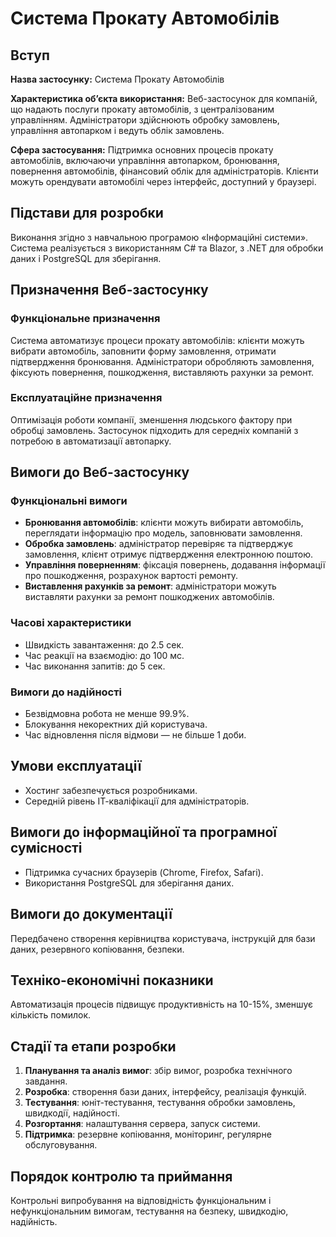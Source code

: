 
# Система Прокату Автомобілів

## Вступ

**Назва застосунку:** Система Прокату Автомобілів

**Характеристика об’єкта використання:** Веб-застосунок для компаній, що надають послуги прокату автомобілів, з централізованим управлінням. Адміністратори здійснюють обробку замовлень, управління автопарком і ведуть облік замовлень.

**Сфера застосування:** Підтримка основних процесів прокату автомобілів, включаючи управління автопарком, бронювання, повернення автомобілів, фінансовий облік для адміністраторів. Клієнти можуть орендувати автомобілі через інтерфейс, доступний у браузері.

## Підстави для розробки

Виконання згідно з навчальною програмою «Інформаційні системи». Система реалізується з використанням C# та Blazor, з .NET для обробки даних і PostgreSQL для зберігання.

## Призначення Веб-застосунку

### Функціональне призначення

Система автоматизує процеси прокату автомобілів: клієнти можуть вибрати автомобіль, заповнити форму замовлення, отримати підтвердження бронювання. Адміністратори обробляють замовлення, фіксують повернення, пошкодження, виставляють рахунки за ремонт.

### Експлуатаційне призначення

Оптимізація роботи компанії, зменшення людського фактору при обробці замовлень. Застосунок підходить для середніх компаній з потребою в автоматизації автопарку.

## Вимоги до Веб-застосунку

### Функціональні вимоги

- **Бронювання автомобілів**: клієнти можуть вибирати автомобіль, переглядати інформацію про модель, заповнювати замовлення.
- **Обробка замовлень**: адміністратор перевіряє та підтверджує замовлення, клієнт отримує підтвердження електронною поштою.
- **Управління поверненням**: фіксація повернень, додавання інформації про пошкодження, розрахунок вартості ремонту.
- **Виставлення рахунків за ремонт**: адміністратори можуть виставляти рахунки за ремонт пошкоджених автомобілів.

### Часові характеристики

- Швидкість завантаження: до 2.5 сек.
- Час реакції на взаємодію: до 100 мс.
- Час виконання запитів: до 5 сек.

### Вимоги до надійності

- Безвідмовна робота не менше 99.9%.
- Блокування некоректних дій користувача.
- Час відновлення після відмови — не більше 1 доби.

## Умови експлуатації

- Хостинг забезпечується розробниками.
- Середній рівень ІТ-кваліфікації для адміністраторів.

## Вимоги до інформаційної та програмної сумісності

- Підтримка сучасних браузерів (Chrome, Firefox, Safari).
- Використання PostgreSQL для зберігання даних.

## Вимоги до документації

Передбачено створення керівництва користувача, інструкцій для бази даних, резервного копіювання, безпеки.

## Техніко-економічні показники

Автоматизація процесів підвищує продуктивність на 10-15%, зменшує кількість помилок.

## Стадії та етапи розробки

1. **Планування та аналіз вимог**: збір вимог, розробка технічного завдання.
2. **Розробка**: створення бази даних, інтерфейсу, реалізація функцій.
3. **Тестування**: юніт-тестування, тестування обробки замовлень, швидкодії, надійності.
4. **Розгортання**: налаштування сервера, запуск системи.
5. **Підтримка**: резервне копіювання, моніторинг, регулярне обслуговування.

## Порядок контролю та приймання

Контрольні випробування на відповідність функціональним і нефункціональним вимогам, тестування на безпеку, швидкодію, надійність.

